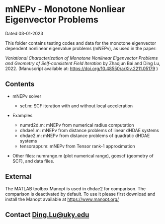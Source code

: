 # mNEPv - Monotone Nonliear Eigenvector Problems

Dated 		03-01-2023

This folder contains testing codes and data for the monotone eigenvector
dependent nonlinear eigenvalue problems (mNEPv), as used in the paper:

>
*Variational Characterization of Monotone Nonlinear Eigenvector Problems
and Geometry of Self-consistent Field Iteration*
by Zhaojun Bai and Ding Lu, 2022.
(Manuscript available at: https://doi.org/10.48550/arXiv.2211.05179 )



## Contents

- mNEPv solver
	- scf.m:			SCF iteration with and without local acceleration

- Examples 
	- numrd2d.m:  		mNEPv from numerical radius computation  
	- dhdae1.m: 		mNEPv from distance problems of linear dHDAE systems
	- dhdae2.m:			mNEPv from distance problems of quadratic dHDAE systems
	- tensorappr.m:  	mNEPv from Tensor rank-1 approximation

- Other files: numrange.m (plot numerical range), goescf (geometry of SCF), and data files.


## External

The MATLAB toolbox Manopt is used in dhdae2 for comparison. The
comparison is deactivated by default. To use it please first download
and install the Manopt available at https://www.manopt.org/


## Contact 	Ding.Lu@uky.edu 

